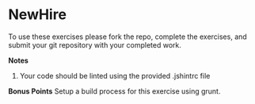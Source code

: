 # NewHire

To use these exercises please fork the repo, complete the exercises, and submit your git repository with your completed work.

**Notes**

1. Your code should be linted using the provided .jshintrc file


**Bonus Points** Setup a build process for this exercise using grunt.
